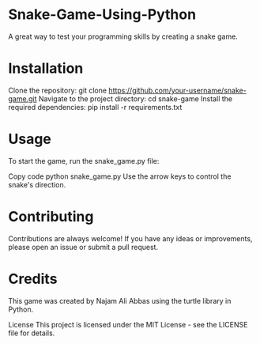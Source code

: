 # Snake-Game-Using-Python
A great way to test your programming skills by creating a snake game.
# Installation
  Clone the repository: git clone https://github.com/your-username/snake-game.git
  Navigate to the project directory: cd snake-game
  Install the required dependencies: pip install -r requirements.txt
# Usage
To start the game, run the snake_game.py file:

Copy code
    python snake_game.py
Use the arrow keys to control the snake's direction.

# Contributing
Contributions are always welcome! If you have any ideas or improvements, please open an issue or submit a pull request.

# Credits
This game was created by Najam Ali Abbas using the turtle library in Python. 

License
This project is licensed under the MIT License - see the LICENSE file for details.
